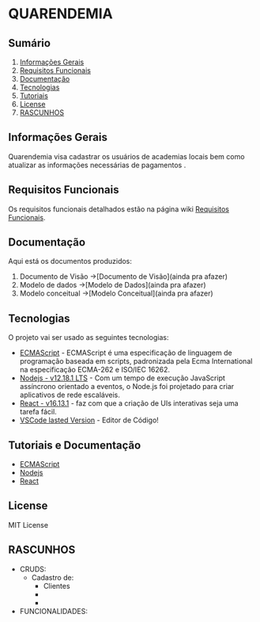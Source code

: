 # QUARENDEMIA

## Sumário
1. [Informações Gerais]()
2. [Requisitos Funcionais]()
3. [Documentação]()
4. [Tecnologias]()
5. [Tutoriais]()
6. [License](#license)
7. [RASCUNHOS](#license)
## Informações Gerais
Quarendemia visa cadastrar os usuários de academias locais bem como atualizar as informações necessárias de pagamentos .
## Requisitos Funcionais
Os requisitos funcionais detalhados estão na página wiki [Requisitos Funcionais](https://github.com/).
## Documentação
Aqui está os documentos produzidos:
1. Documento de Visão ->[Documento de Visão](ainda pra afazer)
2. Modelo de dados ->[Modelo de Dados](ainda pra afazer)
3. Modelo conceitual ->[Modelo Conceitual](ainda pra afazer)

## Tecnologias

O projeto vai ser usado as seguintes tecnologias:
* [ECMAScript](https://developer.mozilla.org/pt-BR/docs/Aprender/JavaScript) - ECMAScript é uma especificação de linguagem de programação baseada em scripts, padronizada pela Ecma International na especificação ECMA-262 e ISO/IEC 16262. 
* [Nodejs - v12.18.1 LTS](https://nodejs.org/pt-br/) - Com um tempo de execução JavaScript assíncrono orientado a eventos, o Node.js foi projetado para criar aplicativos de rede escaláveis.
* [React - v16.13.1](https://pt-br.reactjs.org/) -  faz com que a criação de UIs interativas seja uma tarefa fácil.
* [VSCode lasted Version]() - Editor de Código!

## Tutoriais e Documentação
* [ECMAScript](https://developer.mozilla.org/pt-BR/docs/Aprender/JavaScript)  
* [Nodejs](https://nodejs.org/en/docs/)
* [React](https://pt-br.reactjs.org/tutorial/tutorial.html)

## License
MIT License

## RASCUNHOS	

- CRUDS:
    - Cadastro de:
		- Clientes
		- 
	    - 
- FUNCIONALIDADES:
    